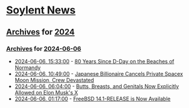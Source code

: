 # [Soylent News](../../../README.md)

## [Archives](../../index.md) for [2024](../index.md)

### [Archives](../../index.md) for [2024-06-06](index.md)

* [2024-06-06, 15:33:00](https://soylentnews.org/article.pl?sid=24/06/06/0154217&from=rss) - [80 Years Since D-Day on the Beaches of Normandy](https://soylentnews.org/article.pl?sid=24/06/06/0154217&from=rss)
* [2024-06-06, 10:49:00](https://soylentnews.org/article.pl?sid=24/06/05/1057202&from=rss) - [Japanese Billionaire Cancels Private Spacex Moon Mission, Crew Devastated](https://soylentnews.org/article.pl?sid=24/06/05/1057202&from=rss)
* [2024-06-06, 06:04:00](https://soylentnews.org/article.pl?sid=24/06/05/1050253&from=rss) - [Butts, Breasts, and Genitals Now Explicitly Allowed on Elon Musk's X](https://soylentnews.org/article.pl?sid=24/06/05/1050253&from=rss)
* [2024-06-06, 01:17:00](https://soylentnews.org/article.pl?sid=24/06/05/0128253&from=rss) - [FreeBSD 14.1-RELEASE is Now Available](https://soylentnews.org/article.pl?sid=24/06/05/0128253&from=rss)
